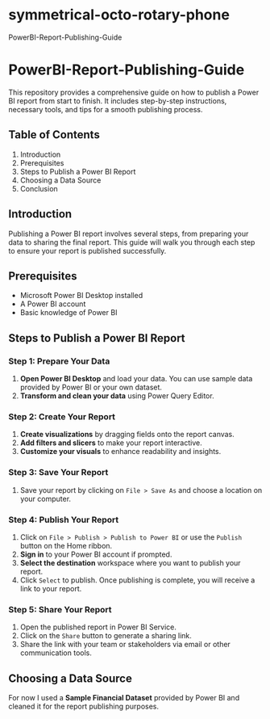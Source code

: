 # symmetrical-octo-rotary-phone
PowerBI-Report-Publishing-Guide
# PowerBI-Report-Publishing-Guide

This repository provides a comprehensive guide on how to publish a Power BI report from start to finish. It includes step-by-step instructions, necessary tools, and tips for a smooth publishing process.

## Table of Contents
1. Introduction
2. Prerequisites
3. Steps to Publish a Power BI Report
4. Choosing a Data Source
5. Conclusion

## Introduction
Publishing a Power BI report involves several steps, from preparing your data to sharing the final report. This guide will walk you through each step to ensure your report is published successfully.

## Prerequisites
- Microsoft Power BI Desktop installed
- A Power BI account
- Basic knowledge of Power BI

## Steps to Publish a Power BI Report

### Step 1: Prepare Your Data
1. **Open Power BI Desktop** and load your data. You can use sample data provided by Power BI or your own dataset.
2. **Transform and clean your data** using Power Query Editor.

### Step 2: Create Your Report
1. **Create visualizations** by dragging fields onto the report canvas.
2. **Add filters and slicers** to make your report interactive.
3. **Customize your visuals** to enhance readability and insights.

### Step 3: Save Your Report
1. Save your report by clicking on `File > Save As` and choose a location on your computer.

### Step 4: Publish Your Report
1. Click on `File > Publish > Publish to Power BI` or use the `Publish` button on the Home ribbon.
2. **Sign in** to your Power BI account if prompted.
3. **Select the destination** workspace where you want to publish your report.
4. Click `Select` to publish. Once publishing is complete, you will receive a link to your report.

### Step 5: Share Your Report
1. Open the published report in Power BI Service.
2. Click on the `Share` button to generate a sharing link.
3. Share the link with your team or stakeholders via email or other communication tools.

## Choosing a Data Source
For now I used a **Sample Financial Dataset** provided by Power BI and cleaned it for the report publishing purposes.
